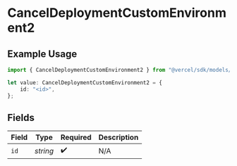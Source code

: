 # CancelDeploymentCustomEnvironment2

## Example Usage

```typescript
import { CancelDeploymentCustomEnvironment2 } from "@vercel/sdk/models/operations";

let value: CancelDeploymentCustomEnvironment2 = {
    id: "<id>",
};
```

## Fields

| Field              | Type               | Required           | Description        |
| ------------------ | ------------------ | ------------------ | ------------------ |
| `id`               | *string*           | :heavy_check_mark: | N/A                |